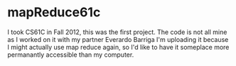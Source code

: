 mapReduce61c
============
I took CS61C in Fall 2012, this was the first project.
The code is not all mine as I worked on it with my partner Everardo Barriga
I'm uploading it because I might actually use map reduce again,
so I'd like to have it someplace more permanantly accessible than my computer.
